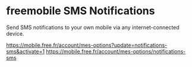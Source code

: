 # freemobile SMS Notifications

Send SMS notifications to your own mobile via any internet-connected device.

https://mobile.free.fr/account/mes-options?update=notifications-sms&activate=1
https://mobile.free.fr/account/mes-options/notifications-sms